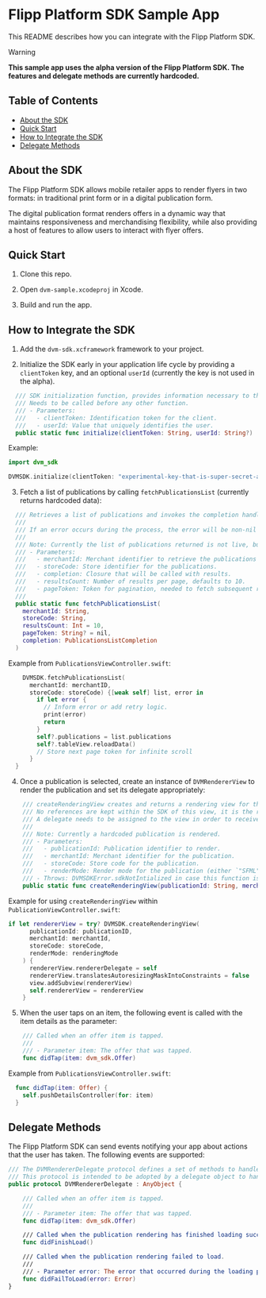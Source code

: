 # Flipp Platform SDK Sample App

This README describes how you can integrate with the Flipp Platform SDK. 

> [!WARNING]
> **This sample app uses the alpha version of the Flipp Platform SDK. The features and delegate methods are currently hardcoded.**

## Table of Contents
- [About the SDK](#about)
- [Quick Start](#quick-start)
- [How to Integrate the SDK](#how-to)
- [Delegate Methods](#delegate-methods)

## About the SDK <a name="about"></a>
The Flipp Platform SDK allows mobile retailer apps to render flyers in two formats: in traditional print form or in a digital publication form. 

The digital publication format renders offers in a dynamic way that maintains responsiveness and merchandising flexibility, while also providing a host of features to allow users to interact with flyer offers.

## Quick Start <a name="quick-start"></a>

1) Clone this repo.

2) Open `dvm-sample.xcodeproj` in Xcode.

3) Build and run the app.

## How to Integrate the SDK <a name="how-to"></a>

1) Add the `dvm-sdk.xcframework` framework to your project.

3) Initialize the SDK early in your application life cycle by providing a `clientToken` key, and an optional `userId` (currently the key is not used in the alpha). 
```swift
  /// SDK initialization function, provides information necessary to the SDK.
  /// Needs to be called before any other function.
  /// - Parameters:
  ///   - clientToken: Identification token for the client.
  ///   - userId: Value that uniquely identifies the user.
  public static func initialize(clientToken: String, userId: String?)
```
Example:

```swift
import dvm_sdk

DVMSDK.initialize(clientToken: "experimental-key-that-is-super-secret-and-secure-prd", userId: nil)
```


3) Fetch a list of publications by calling `fetchPublicationsList` (currently returns hardcoded data):
```swift
  /// Retrieves a list of publications and invokes the completion handler with the results.
  /// 
  /// If an error occurs during the process, the error will be non-nil and the publication list will be empty.
  ///
  /// Note: Currently the list of publications returned is not live, but hardcoded.
  /// - Parameters:
  ///   - merchantId: Merchant identifier to retrieve the publications for.
  ///   - storeCode: Store identifier for the publications.
  ///   - completion: Closure that will be called with results.
  ///   - resultsCount: Number of results per page, defaults to 10.
  ///   - pageToken: Token for pagination, needed to fetch subsequent results.
  ///
  public static func fetchPublicationsList(
    merchantId: String,
    storeCode: String,
    resultsCount: Int = 10,
    pageToken: String? = nil,
    completion: PublicationsListCompletion
  )
```

Example from `PublicationsViewController.swift`: 
```swift
    DVMSDK.fetchPublicationsList(
      merchantId: merchantID,
      storeCode: storeCode) {[weak self] list, error in
        if let error {
          // Inform error or add retry logic.
          print(error)
          return
        }
        self?.publications = list.publications
        self?.tableView.reloadData()
        // Store next page token for infinite scroll
      }
  }
```

4) Once a publication is selected, create an instance of `DVMRendererView` to render the publication and set its delegate appropriately:

```swift
    /// createRenderingView creates and returns a rendering view for the publication with the corresponding id, respecting the requested rendering mode.
    /// No references are kept within the SDK of this view, it is the responsibility of the caller to prevent deallocation.
    /// A delegate needs to be assigned to the view in order to receive callbacks from it while rendering.
    /// 
    /// Note: Currently a hardcoded publication is rendered.
    /// - Parameters:
    ///   - publicationId: Publication identifier to render.
    ///   - merchantId: Merchant identifier for the publication.
    ///   - storeCode: Store code for the publication.
    ///   - renderMode: Render mode for the publication (either `"SFML"` for traditional print flyer or `"DVM"` for digital publication).
    /// - Throws: DVMSDKError.sdkNotIntialized in case this function is called before initializing the SDK
    public static func createRenderingView(publicationId: String, merchantId: String, storeCode: String, renderMode: dvm_sdk.RenderMode) throws -> dvm_sdk.DVMRendererView
```

Example for using `createRenderingView` within `PublicationViewController.swift`:
```swift
if let rendererView = try? DVMSDK.createRenderingView(
      publicationId: publicationID,
      merchantId: merchantId,
      storeCode: storeCode,
      renderMode: renderingMode
    ) {
      rendererView.rendererDelegate = self
      rendererView.translatesAutoresizingMaskIntoConstraints = false
      view.addSubview(rendererView)
      self.rendererView = rendererView
    }
```

5) When the user taps on an item, the following event is called with the item details as the parameter:
```swift
    /// Called when an offer item is tapped.
    ///
    /// - Parameter item: The offer that was tapped.
    func didTap(item: dvm_sdk.Offer)
```
Example from `PublicationsViewController.swift`: 
```swift
  func didTap(item: Offer) {
    self.pushDetailsController(for: item)
  }
```

## Delegate Methods <a name="delegate-methods"></a>
The Flipp Platform SDK can send events notifying your app about actions that the user has taken. 
The following events are supported:

```swift
/// The DVMRendererDelegate protocol defines a set of methods to handle interactions and state changes related to rendering.
/// This protocol is intended to be adopted by a delegate object to handle tap events, successful loading, and failure scenarios.
public protocol DVMRendererDelegate : AnyObject {

    /// Called when an offer item is tapped.
    ///
    /// - Parameter item: The offer that was tapped.
    func didTap(item: dvm_sdk.Offer)

    /// Called when the publication rendering has finished loading successfully.
    func didFinishLoad()

    /// Called when the publication rendering failed to load.
    ///
    /// - Parameter error: The error that occurred during the loading process.
    func didFailToLoad(error: Error)
}
```

